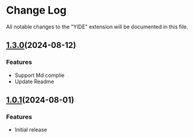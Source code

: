 # Change Log

All notable changes to the "YIDE" extension will be documented in this file.

## [1.3.0]()(2024-08-12)

### Features

- Support Md complie
- Update Readme

## [1.0.1]()(2024-08-01)

### Features

- Initial release
